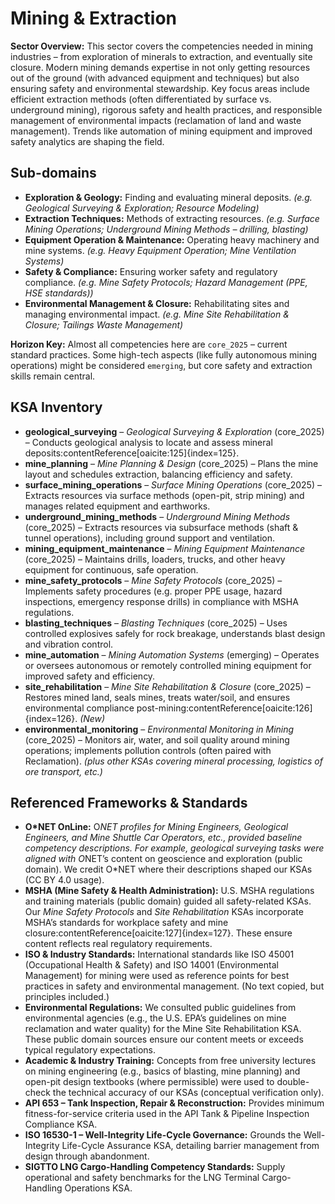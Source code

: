 # Mining & Extraction

**Sector Overview:** This sector covers the competencies needed in mining industries – from exploration of minerals to extraction, and eventually site closure. Modern mining demands expertise in not only getting resources out of the ground (with advanced equipment and techniques) but also ensuring safety and environmental stewardship. Key focus areas include efficient extraction methods (often differentiated by surface vs. underground mining), rigorous safety and health practices, and responsible management of environmental impacts (reclamation of land and waste management). Trends like automation of mining equipment and improved safety analytics are shaping the field.

## Sub-domains

- **Exploration & Geology:** Finding and evaluating mineral deposits. *(e.g. Geological Surveying & Exploration; Resource Modeling)*
- **Extraction Techniques:** Methods of extracting resources. *(e.g. Surface Mining Operations; Underground Mining Methods – drilling, blasting)* 
- **Equipment Operation & Maintenance:** Operating heavy machinery and mine systems. *(e.g. Heavy Equipment Operation; Mine Ventilation Systems)*
- **Safety & Compliance:** Ensuring worker safety and regulatory compliance. *(e.g. Mine Safety Protocols; Hazard Management (PPE, HSE standards))* 
- **Environmental Management & Closure:** Rehabilitating sites and managing environmental impact. *(e.g. Mine Site Rehabilitation & Closure; Tailings Waste Management)*

**Horizon Key:** Almost all competencies here are `core_2025` – current standard practices. Some high-tech aspects (like fully autonomous mining operations) might be considered `emerging`, but core safety and extraction skills remain central.

## KSA Inventory

- **geological_surveying** – *Geological Surveying & Exploration* (core_2025) – Conducts geological analysis to locate and assess mineral deposits:contentReference[oaicite:125]{index=125}.
- **mine_planning** – *Mine Planning & Design* (core_2025) – Plans the mine layout and schedules extraction, balancing efficiency and safety.
- **surface_mining_operations** – *Surface Mining Operations* (core_2025) – Extracts resources via surface methods (open-pit, strip mining) and manages related equipment and earthworks.
- **underground_mining_methods** – *Underground Mining Methods* (core_2025) – Extracts resources via subsurface methods (shaft & tunnel operations), including ground support and ventilation.
- **mining_equipment_maintenance** – *Mining Equipment Maintenance* (core_2025) – Maintains drills, loaders, trucks, and other heavy equipment for continuous, safe operation.
- **mine_safety_protocols** – *Mine Safety Protocols* (core_2025) – Implements safety procedures (e.g. proper PPE usage, hazard inspections, emergency response drills) in compliance with MSHA regulations.
- **blasting_techniques** – *Blasting Techniques* (core_2025) – Uses controlled explosives safely for rock breakage, understands blast design and vibration control.
- **mine_automation** – *Mining Automation Systems* (emerging) – Operates or oversees autonomous or remotely controlled mining equipment for improved safety and efficiency.
- **site_rehabilitation** – *Mine Site Rehabilitation & Closure* (core_2025) – Restores mined land, seals mines, treats water/soil, and ensures environmental compliance post-mining:contentReference[oaicite:126]{index=126}. *(New)*
- **environmental_monitoring** – *Environmental Monitoring in Mining* (core_2025) – Monitors air, water, and soil quality around mining operations; implements pollution controls (often paired with Reclamation).
*(plus other KSAs covering mineral processing, logistics of ore transport, etc.)*

## Referenced Frameworks & Standards

- **O*NET OnLine:** O*NET profiles for *Mining Engineers*, *Geological Engineers*, and *Mine Shuttle Car Operators*, etc., provided baseline competency descriptions. For example, geological surveying tasks were aligned with O*NET’s content on geoscience and exploration (public domain). We credit O*NET where their descriptions shaped our KSAs (CC BY 4.0 usage).
- **MSHA (Mine Safety & Health Administration):** U.S. MSHA regulations and training materials (public domain) guided all safety-related KSAs. Our *Mine Safety Protocols* and *Site Rehabilitation* KSAs incorporate MSHA’s standards for workplace safety and mine closure:contentReference[oaicite:127]{index=127}. These ensure content reflects real regulatory requirements.
- **ISO & Industry Standards:** International standards like ISO 45001 (Occupational Health & Safety) and ISO 14001 (Environmental Management) for mining were used as reference points for best practices in safety and environmental management. (No text copied, but principles included.)
- **Environmental Regulations:** We consulted public guidelines from environmental agencies (e.g., the U.S. EPA’s guidelines on mine reclamation and water quality) for the Mine Site Rehabilitation KSA. These public domain sources ensure our content meets or exceeds typical regulatory expectations.
- **Academic & Industry Training:** Concepts from free university lectures on mining engineering (e.g., basics of blasting, mine planning) and open-pit design textbooks (where permissible) were used to double-check the technical accuracy of our KSAs (conceptual verification only).
- **API 653 – Tank Inspection, Repair & Reconstruction:** Provides minimum fitness-for-service criteria used in the API Tank & Pipeline Inspection Compliance KSA. 
- **ISO 16530-1 – Well-Integrity Life-Cycle Governance:** Grounds the Well-Integrity Life-Cycle Assurance KSA, detailing barrier management from design through abandonment. 
- **SIGTTO LNG Cargo-Handling Competency Standards:** Supply operational and safety benchmarks for the LNG Terminal Cargo-Handling Operations KSA.
